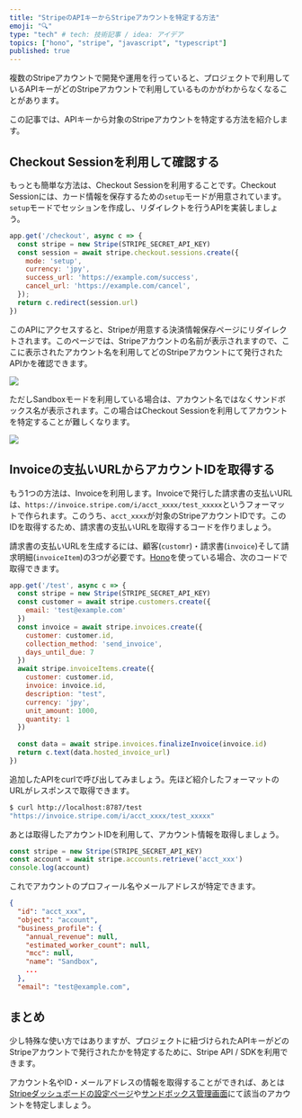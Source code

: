 ```yaml
---
title: "StripeのAPIキーからStripeアカウントを特定する方法"
emoji: "🔍"
type: "tech" # tech: 技術記事 / idea: アイデア
topics: ["hono", "stripe", "javascript", "typescript"]
published: true
---
```


複数のStripeアカウントで開発や運用を行っていると、プロジェクトで利用しているAPIキーがどのStripeアカウントで利用しているものかがわからなくなることがあります。

この記事では、APIキーから対象のStripeアカウントを特定する方法を紹介します。

## Checkout Sessionを利用して確認する

もっとも簡単な方法は、Checkout Sessionを利用することです。Checkout Sessionには、カード情報を保存するための`setup`モードが用意されています。`setup`モードでセッションを作成し、リダイレクトを行うAPIを実装しましょう。

```js
app.get('/checkout', async c => {
  const stripe = new Stripe(STRIPE_SECRET_API_KEY)
  const session = await stripe.checkout.sessions.create({
    mode: 'setup',
    currency: 'jpy',
    success_url: 'https://example.com/success',
    cancel_url: 'https://example.com/cancel',
  });
  return c.redirect(session.url)
})
```

このAPIにアクセスすると、Stripeが用意する決済情報保存ページにリダイレクトされます。このページでは、Stripeアカウントの名前が表示されますので、ここに表示されたアカウント名を利用してどのStripeアカウントにて発行されたAPIかを確認できます。

![](https://storage.googleapis.com/zenn-user-upload/b146017c5a8c-20241212.png)

ただしSandboxモードを利用している場合は、アカウント名ではなくサンドボックス名が表示されます。この場合はCheckout Sessionを利用してアカウントを特定することが難しくなります。

![](https://storage.googleapis.com/zenn-user-upload/ce5369696a08-20241212.png)

## Invoiceの支払いURLからアカウントIDを取得する

もう1つの方法は、Invoiceを利用します。Invoiceで発行した請求書の支払いURLは、`https://invoice.stripe.com/i/acct_xxxx/test_xxxxx`というフォーマットで作られます。このうち、`acct_xxxx`が対象のStripeアカウントIDです。このIDを取得するため、請求書の支払いURLを取得するコードを作りましょう。

請求書の支払いURLを生成するには、顧客(`customr`)・請求書(`invoice`)そして請求明細(`invoiceItem`)の3つが必要です。[Hono](https://hono.dev)を使っている場合、次のコードで取得できます。

```js
app.get('/test', async c => {
  const stripe = new Stripe(STRIPE_SECRET_API_KEY)
  const customer = await stripe.customers.create({
    email: 'test@example.com'
  })
  const invoice = await stripe.invoices.create({
    customer: customer.id,
    collection_method: 'send_invoice',
    days_until_due: 7
  })
  await stripe.invoiceItems.create({
    customer: customer.id,
    invoice: invoice.id,
    description: "test",
    currency: 'jpy',
    unit_amount: 1000,
    quantity: 1
  })
  
  const data = await stripe.invoices.finalizeInvoice(invoice.id)
  return c.text(data.hosted_invoice_url)
})
```

追加したAPIをcurlで呼び出してみましょう。先ほど紹介したフォーマットのURLがレスポンスで取得できます。


```bash
$ curl http://localhost:8787/test
"https://invoice.stripe.com/i/acct_xxxx/test_xxxxx"
```
あとは取得したアカウントIDを利用して、アカウント情報を取得しましょう。

```js
const stripe = new Stripe(STRIPE_SECRET_API_KEY)
const account = await stripe.accounts.retrieve('acct_xxx')
console.log(account)
```

これでアカウントのプロフィール名やメールアドレスが特定できます。

```json
{
  "id": "acct_xxx",
  "object": "account",
  "business_profile": {
    "annual_revenue": null,
    "estimated_worker_count": null,
    "mcc": null,
    "name": "Sandbox",
    ...
  },
  "email": "test@example.com",
```


## まとめ

少し特殊な使い方ではありますが、プロジェクトに紐づけられたAPIキーがどのStripeアカウントで発行されたかを特定するために、Stripe API / SDKを利用できます。

アカウント名やID・メールアドレスの情報を取得することができれば、あとは[Stripeダッシュボードの設定ページ](https://dashboard.stripe.com/test/settings/account)や[サンドボックス管理画面](https://dashboard.stripe.com/sandboxes)にて該当のアカウントを特定しましょう。
